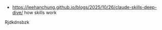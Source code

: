 - https://leehanchung.github.io/blogs/2025/10/26/claude-skills-deep-dive/ how skills work

Rjdkdnsbzk
